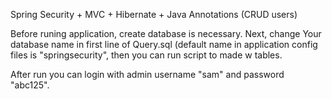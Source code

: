 Spring Security + MVC + Hibernate + Java Annotations
(CRUD users)

Before runing application, create database is necessary. Next, change Your database name in first line of Query.sql (default name in application config files is "springsecurity", then you can run script to made w tables.

After run you can login with admin username "sam" and password "abc125".
